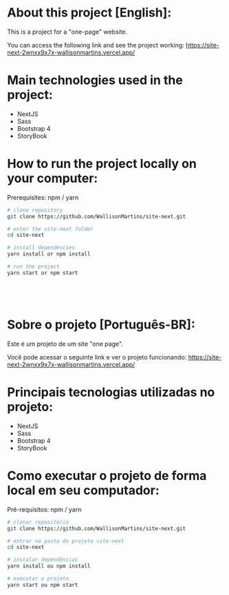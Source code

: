 # About this project [English]:

This is a project for a "one-page" website.

You can access the following link and see the project working: https://site-next-2wnxx9x7x-wallisonmartins.vercel.app/

# Main technologies used in the project:
- NextJS
- Sass
- Bootstrap 4
- StoryBook

# How to run the project locally on your computer:

Prerequisites: npm / yarn

```bash
# clone repository
git clone https://github.com/WallisonMartins/site-next.git

# enter the site-next folder
cd site-next

# install dependencies
yarn install or npm install

# run the project
yarn start or npm start
```
#


     
# Sobre o projeto [Português-BR]:

Este é um projeto de um site "one page".

Você pode acessar o seguinte link e ver o projeto funcionando: https://site-next-2wnxx9x7x-wallisonmartins.vercel.app/

# Principais tecnologias utilizadas no projeto:
- NextJS
- Sass
- Bootstrap 4
- StoryBook

# Como executar o projeto de forma local em seu computador:

Pré-requisitos: npm / yarn

```bash
# clonar repositório
git clone https://github.com/WallisonMartins/site-next.git

# entrar na pasta do projeto site-next
cd site-next

# instalar dependências
yarn install ou npm install

# executar o projeto
yarn start ou npm start
```
#

